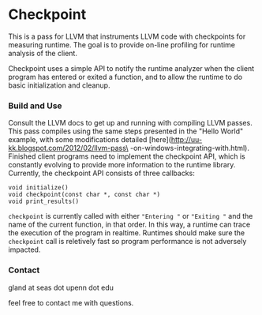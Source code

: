 # Checkpoint #

This is a pass for LLVM that instruments LLVM code with checkpoints for
measuring runtime. The goal is to provide on-line profiling for runtime
analysis of the client. 

Checkpoint uses a simple API to notify the runtime
analyzer when the client program has entered or exited a function, and to allow
the runtime to do basic initialization and cleanup.

### Build and Use ###

Consult the LLVM docs to get up and running with compiling LLVM passes. This
pass compiles using the same steps presented in the "Hello World" example, with
some modifications detailed [here](http://uu-kk.blogspot.com/2012/02/llvm-pass\
-on-windows-integrating-with.html). Finished client programs need to implement
the checkpoint API, which is constantly evolving to provide more information to
the runtime library.  Currently, the checkpoint API consists of three callbacks:

```
void initialize()
void checkpoint(const char *, const char *)
void print_results()
```

`checkpoint` is currently called with either `"Entering "` or `"Exiting "` and
the name of the current function, in that order.  In this way, a runtime can
trace the execution of the program in realtime.  Runtimes should make sure the
`checkpoint` call is reletively fast so program performance is not adversely
impacted.

### Contact ###

gland at seas dot upenn dot edu

feel free to contact me with questions.
